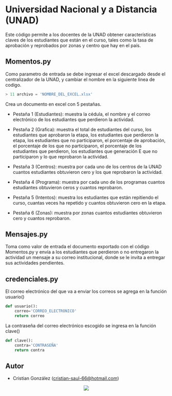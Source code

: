 # Universidad Nacional y a Distancia (UNAD)

Este código permite a los docentes de la UNAD obtener características claves de los estudiantes que están en el curso, tales como la tasa de aprobación y reprobados por zonas y centro que hay en el país.

## Momentos.py

Como parametro de entrada se debe ingresar el excel descargado desde el centralizador de la UNAD, y cambiar el nombre en la siguiente linea de codigo.
```python
> 11 archivo = 'NOMBRE_DEL_EXCEL.xlsx'
```

Crea un documento en excel con 5 pestañas.

- Pestaña 1 (Estudiantes): muestra la cédula, el nombre y el correo electrónico de los estudiantes que perdieron la actividad.

- Pestaña 2 (Grafica): muestra el total de estudiantes del curso, los estudiantes que aprobaron la etapa, los estudiantes que perdieron la etapa, los estudiantes que no participaron, el porcentaje de aprobación, el porcentaje de los que no participaron, el porcentaje de los estudiantes que perdieron, los estudiantes que generación E que no participaron y lo que reprobaron la actividad.

- Pestaña 3 (Centros): muestra por cada uno de los centros de la UNAD cuantos estudiantes obtuvieron cero y los que reprobaron la actividad.

- Pestaña 4 (Programa): muestra por cada uno de los programas cuantos estudiantes obtuvieron ceros y cuantos reprobaron.

- Pestaña 5 (Intentos): muestra los estudiantes que están repitiendo el curso, cuantas veces ha repetido y cuantos obtuvieron cero en la etapa.

- Pestaña 6 (Zonas): muestra por zonas cuantos estudiantes obtuvieron cero y cuantos reprobaron.

## Mensajes.py

Toma como valor de entrada el documento exportado con el código Momentos.py y envía a los estudiantes que perdieron o no entregaron la actividad un mensaje a su correo institucional, donde se le invita a entregar sus actividades pendientes.

## credenciales.py

El correo electrónico del que va a enviar los correos se agrega en la función usuario()

```python
def usuario():
    correo='CORREO_ELECTRONICO'
    return correo
```

La contraseña del correo electrónico escogido se ingresa en la función clave()

```python
def clave():
    contra='CONTRASEÑA'
    return contra
```


## Autor

- Cristian González (<cristian-saul-66@hotmail.com>)

<div style="text-align:center"><img src ="https://github.com/lokocristian/Momentos_UNAD/blob/main/icono.webp" /></div>

